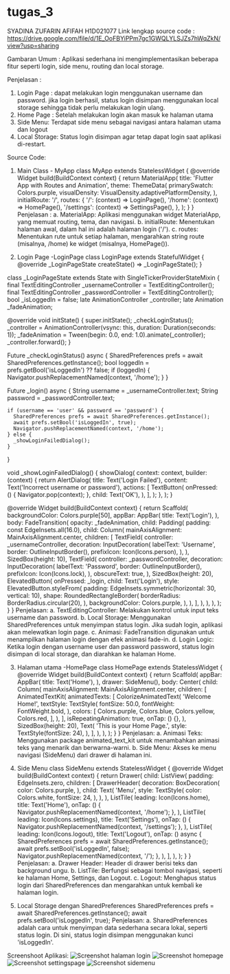 # tugas_3

SYADINA ZUFARIN AFIFAH
H1D021077
Link lengkap source code : https://drive.google.com/file/d/1E_OoFBYiPPm7gc1GWQLYLSJZs7hWqZkN/view?usp=sharing

Gambaran Umum :
Aplikasi sederhana ini mengimplementasikan beberapa fitur seperti login, side menu, routing dan local storage.

Penjelasan :
1. Login Page : dapat melakukan login menggunakan username dan password. jika login berhasil, status login disimpan menggunakan local storage sehingga tidak perlu melakukan login ulang.
2. Home Page : Setelah melakukan login akan masuk ke halaman utama
3. Side Menu: Terdapat side menu sebagai navigasi antara halaman utama dan logout
4. Local Storage: Status login disimpan agar tetap dapat login saat aplikasi di-restart. 

Source Code:
1. Main Class - MyApp
   class MyApp extends StatelessWidget {
   @override
   Widget build(BuildContext context) {
   return MaterialApp(
   title: 'Flutter App with Routes and Animation',
   theme: ThemeData(
   primarySwatch: Colors.purple,
   visualDensity: VisualDensity.adaptivePlatformDensity,
   ),
   initialRoute: '/',
   routes: {
   '/': (context) => LoginPage(),
   '/home': (context) => HomePage(),
   '/settings': (context) => SettingsPage(),
   },
   );
   }
   }
Penjelasan :
a. MaterialApp: Aplikasi menggunakan widget MaterialApp, yang memuat routing, tema, dan navigasi.
b. initialRoute: Menentukan halaman awal, dalam hal ini adalah halaman login ('/').
c. routes: Menentukan rute untuk setiap halaman, mengarahkan string route (misalnya, /home) ke widget (misalnya, HomePage()).

2. Login Page -LoginPage
   class LoginPage extends StatefulWidget {
   @override
   _LoginPageState createState() => _LoginPageState();
   }

class _LoginPageState extends State<LoginPage> with SingleTickerProviderStateMixin {
final TextEditingController _usernameController = TextEditingController();
final TextEditingController _passwordController = TextEditingController();
bool _isLoggedIn = false;
late AnimationController _controller;
late Animation<double> _fadeAnimation;

@override
void initState() {
super.initState();
_checkLoginStatus();
_controller = AnimationController(vsync: this, duration: Duration(seconds: 1));
_fadeAnimation = Tween<double>(begin: 0.0, end: 1.0).animate(_controller);
_controller.forward();
}

Future<void> _checkLoginStatus() async {
SharedPreferences prefs = await SharedPreferences.getInstance();
bool loggedIn = prefs.getBool('isLoggedIn') ?? false;
if (loggedIn) {
Navigator.pushReplacementNamed(context, '/home');
}
}

Future<void> _login() async {
String username = _usernameController.text;
String password = _passwordController.text;

    if (username == 'user' && password == 'password') {
      SharedPreferences prefs = await SharedPreferences.getInstance();
      await prefs.setBool('isLoggedIn', true);
      Navigator.pushReplacementNamed(context, '/home');
    } else {
      _showLoginFailedDialog();
    }
}

void _showLoginFailedDialog() {
showDialog(
context: context,
builder: (context) {
return AlertDialog(
title: Text('Login Failed'),
content: Text('Incorrect username or password'),
actions: [
TextButton(
onPressed: () {
Navigator.pop(context);
},
child: Text('OK'),
),
],
);
},
);
}

@override
Widget build(BuildContext context) {
return Scaffold(
backgroundColor: Colors.purple[50],
appBar: AppBar(
title: Text('Login'),
),
body: FadeTransition(
opacity: _fadeAnimation,
child: Padding(
padding: const EdgeInsets.all(16.0),
child: Column(
mainAxisAlignment: MainAxisAlignment.center,
children: [
TextField(
controller: _usernameController,
decoration: InputDecoration(
labelText: 'Username',
border: OutlineInputBorder(),
prefixIcon: Icon(Icons.person),
),
),
SizedBox(height: 10),
TextField(
controller: _passwordController,
decoration: InputDecoration(
labelText: 'Password',
border: OutlineInputBorder(),
prefixIcon: Icon(Icons.lock),
),
obscureText: true,
),
SizedBox(height: 20),
ElevatedButton(
onPressed: _login,
child: Text('Login'),
style: ElevatedButton.styleFrom(
padding: EdgeInsets.symmetric(horizontal: 30, vertical: 10),
shape: RoundedRectangleBorder(
borderRadius: BorderRadius.circular(20),
),
backgroundColor: Colors.purple,
),
),
],
),
),
),
);
}
}
Penjelasan:
a. TextEditingController: Melakukan kontrol untuk input teks username dan password.
b. Local Storage: Menggunakan SharedPreferences untuk menyimpan status login. Jika sudah login, aplikasi akan melewatkan login page.
c. Animasi: FadeTransition digunakan untuk menampilkan halaman login dengan efek animasi fade-in.
d. Login Logic: Ketika login dengan username user dan password password, status login disimpan di local storage, dan diarahkan ke halaman Home.

3. Halaman utama -HomePage
   class HomePage extends StatelessWidget {
   @override
   Widget build(BuildContext context) {
   return Scaffold(
   appBar: AppBar(
   title: Text('Home'),
   ),
   drawer: SideMenu(),
   body: Center(
   child: Column(
   mainAxisAlignment: MainAxisAlignment.center,
   children: [
   AnimatedTextKit(
   animatedTexts: [
   ColorizeAnimatedText(
   'Welcome Home!',
   textStyle: TextStyle(
   fontSize: 50.0,
   fontWeight: FontWeight.bold,
   ),
   colors: [
   Colors.purple,
   Colors.blue,
   Colors.yellow,
   Colors.red,
   ],
   ),
   ],
   isRepeatingAnimation: true,
   onTap: () {},
   ),
   SizedBox(height: 20),
   Text(
   'This is your Home Page.',
   style: TextStyle(fontSize: 24),
   ),
   ],
   ),
   ),
   );
   }
   }
Penjelasan:
a. Animasi Teks: Menggunakan package animated_text_kit untuk menambahkan animasi teks yang menarik dan berwarna-warni.
b. Side Menu: Akses ke menu navigasi (SideMenu) dari drawer di halaman ini.

4. Side Menu
   class SideMenu extends StatelessWidget {
   @override
   Widget build(BuildContext context) {
   return Drawer(
   child: ListView(
   padding: EdgeInsets.zero,
   children: [
   DrawerHeader(
   decoration: BoxDecoration(
   color: Colors.purple,
   ),
   child: Text(
   'Menu',
   style: TextStyle(
   color: Colors.white,
   fontSize: 24,
   ),
   ),
   ),
   ListTile(
   leading: Icon(Icons.home),
   title: Text('Home'),
   onTap: () {
   Navigator.pushReplacementNamed(context, '/home');
   },
   ),
   ListTile(
   leading: Icon(Icons.settings),
   title: Text('Settings'),
   onTap: () {
   Navigator.pushReplacementNamed(context, '/settings');
   },
   ),
   ListTile(
   leading: Icon(Icons.logout),
   title: Text('Logout'),
   onTap: () async {
   SharedPreferences prefs = await SharedPreferences.getInstance();
   await prefs.setBool('isLoggedIn', false);
   Navigator.pushReplacementNamed(context, '/');
   },
   ),
   ],
   ),
   );
   }
   }
Penjelasan:
a. Drawer Header: Header di drawer berisi teks dan background ungu.
b. ListTile: Berfungsi sebagai tombol navigasi, seperti ke halaman Home, Settings, dan Logout.
c. Logout: Menghapus status login dari SharedPreferences dan mengarahkan untuk kembali ke halaman login.

5. Local Storage dengan SharedPreferences
   SharedPreferences prefs = await SharedPreferences.getInstance();
   await prefs.setBool('isLoggedIn', true);
Penjelasan:
a. SharedPreferences adalah cara untuk menyimpan data sederhana secara lokal, seperti status login. Di sini, status login disimpan menggunakan kunci 'isLoggedIn'.

Screenshoot Aplikasi:
![Screenshot halaman login](assets/halaman%20login.png)
![Screenshot homepage](assets/homepage.png)
![Screenshot settingspage](assets/settings.png)
![Screenshot sidemenu](assets/sidemenu.png)




   


   
